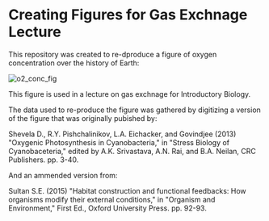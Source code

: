 # Creating Figures for Gas Exchnage Lecture

 This repository was created to re-dproduce a figure of oxygen concentration over the history of Earth:

 ![o2_conc_fig](https://github.com/user-attachments/assets/91d5d3b1-caf3-404b-80b1-6ca1edb1f547)

 This figure is used in a lecture on gas exchnage for Introductory Biology.

 The data used to re-produce the figure was gathered by digitizing a version of the figure that was originally pubished by:

Shevela D., R.Y. Pishchalinikov, L.A. Eichacker, and Govindjee (2013) "Oxygenic Photosynthesis in Cyanobacteria," in "Stress Biology of Cyanobaceteria," edited by A.K. Srivastava, A.N. Rai, and B.A. Neilan, CRC Publishers. pp. 3-40.

And an ammended version from:

Sultan S.E. (2015) "Habitat construction and functional feedbacks: How organisms modify their external conditions," in "Organism and Environment," First Ed., Oxford University Press. pp. 92-93. 

 

